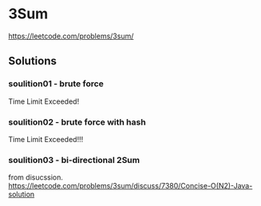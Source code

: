 # 3Sum

https://leetcode.com/problems/3sum/

## Solutions

### soulition01 - brute force

Time Limit Exceeded!

### soulition02 - brute force with hash

Time Limit Exceeded!!!

### soulition03 -  bi-directional 2Sum

from disucssion. https://leetcode.com/problems/3sum/discuss/7380/Concise-O(N2)-Java-solution

